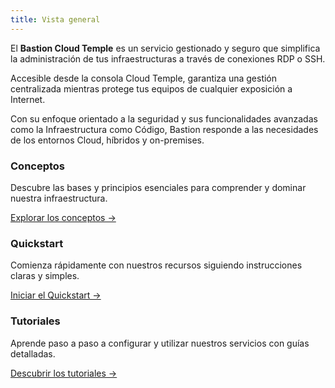```yaml
---
title: Vista general
---
```


El **Bastion Cloud Temple** es un servicio gestionado y seguro que simplifica la administración de tus infraestructuras a través de conexiones RDP o SSH. 

Accesible desde la consola Cloud Temple, garantiza una gestión centralizada mientras protege tus equipos de cualquier exposición a Internet. 

Con su enfoque orientado a la seguridad y sus funcionalidades avanzadas como la Infraestructura como Código, Bastion responde a las necesidades de los entornos Cloud, híbridos y on-premises.


<div class="card-grid">
  <div class="card">
    <h3>Conceptos</h3>
    <p>Descubre las bases y principios esenciales para comprender y dominar nuestra infraestructura.</p>
    <a href="concepts" class="card-link">Explorar los conceptos &rarr;</a>
  </div>
  <div class="card">
    <h3>Quickstart</h3>
    <p>Comienza rápidamente con nuestros recursos siguiendo instrucciones claras y simples.</p>
    <a href="quickstart" class="card-link">Iniciar el Quickstart &rarr;</a>
  </div>
    <div class="card">
    <h3>Tutoriales</h3>
    <p>Aprende paso a paso a configurar y utilizar nuestros servicios con guías detalladas.</p>
    <a href="tutorials" class="card-link">Descubrir los tutoriales &rarr;</a>
  </div>
</div>